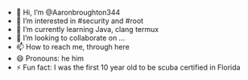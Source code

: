 - 👋 Hi, I’m @Aaronbroughton344
- 👀 I’m interested in #security and #root
- 🌱 I’m currently learning Java, clang termux
- 💞️ I’m looking to collaborate on ...
- 📫 How to reach me, through here
- 😄 Pronouns: he him
- ⚡ Fun fact: I was the first 10  year old to be scuba certified in Florida

<!---
Aaronbroughton344/Aaronbroughton344 is a ✨ special ✨ repository because its `README.md` (this file) appears on your GitHub profile.
You can click the Preview link to take a look at your changes.
--->
